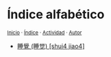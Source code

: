 # Índice alfabético
<sup>[Inicio](https://github.com/jucardus/jucardus.github.io/blob/main/index.md) · [Índice](https://github.com/jucardus/jucardus.github.io/blob/main/indice.md) · [Actividad](https://github.com/jucardus/jucardus.github.io/blob/main/actividad.md) · [Autor](https://jucardus.github.io)</sup>

* [睡覺 (睡觉) [shui4 jiao4]](https://github.com/jucardus/jucardus.github.io/blob/main/s/h/u/shui4-jiao4.md)

